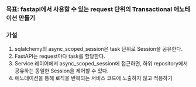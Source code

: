 ### 목표: fastapi에서 사용할 수 있는 request 단위의 Transactional 애노테이션 만들기


### 가설
1. sqlalchemy의 async_scoped_session은 task 단위로 Session을 공유한다.
2. FastAPI는 request마다 task를 할당한다.
3. Service 레이어에서 async_scoped_session에 접근하면, 하위 repository에서 공유하는 동일한 Session을 제어할 수 있다.
4. 애노테이션을 통해 로직을 반복되는 서비스 코드에 노출하지 않고 적용하기 
 
